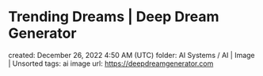 # Trending Dreams | Deep Dream Generator

created: December 26, 2022 4:50 AM (UTC)
folder: AI Systems / AI | Image | Unsorted
tags: ai image
url: https://deepdreamgenerator.com